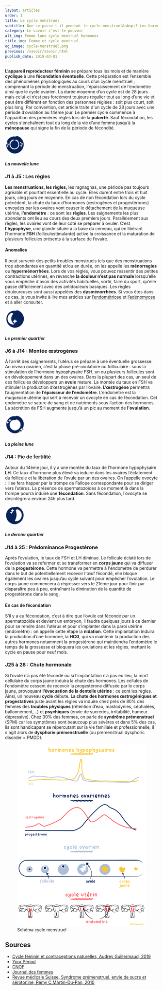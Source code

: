 ```yaml
---
layout: articles
order: 1
title: Le cycle menstruel
subtitle: Que se passe-t-il pendant le cycle menstruel&nbsp;? Les hormones, les changements physique, on t'explique tout.
category: Le savoir c'est le pouvoir
alt_img: Femme lune cycle mentruel hormones
title_img: Femme et cycle mentruel
og_image: cycle-menstruel.png
previous: /savoir/savoir.html
publish_date: 2019-03-01
---
```


**L’appareil reproducteur féminin** se prépare tous les mois et de manière **cyclique** à une **fécondation éventuelle**. Cette préparation est l’ensemble des phénomènes physiologiques au cours d’un cycle menstruel ; comprenant la période de menstruation, l'épaississement de l’endomètre ainsi que le cycle ovarien.
La durée moyenne d’un cycle est de 28 jours mais celui-ci n’est pas forcément toujours régulier tout au long d’une vie et peut être différent en fonction des personnes réglées : soit plus court, soit plus long. Par convention, cet article traite d'un cycle de 28 jours avec une période d’ovulation au 14ème jour.
Le premier cycle commence à l'apparition des premières règles lors de la **puberté**. Sauf fécondation, les cycles s'enchaînent tout du long de la vie d’une femme jusqu’à la **ménopause** qui signe la fin de la période de fécondité.

<div>
  <img src="/assets/images/svg/icones/nouvellelune.svg" title="Icone nouvelle lune" width="65" height="65">
</div>

##### La nouvelle lune
### J1 à J5 : Les règles
**Les menstruations, les règles,** les ragnagnas, une période pas toujours agréable et pourtant essentielle au cycle. Elles durent entre trois et huit jours, cinq jours en moyenne.
En cas de non fécondation lors du cycle précédent, la chute du taux d’hormones (œstrogènes et progestérones) envoyées par les ovaires vont causer le détachement de la muqueuse utérine, **l’endomètre** : ce sont les **règles**. Les saignements les plus abondants ont lieu au cours des deux premiers jours. Parallèlement aux règles, les ovaires vont de leur côté se préparer à ovuler. C’est **l’hypophyse**, une glande située à la base du cerveau, qui en libérant l’hormone **FSH** (folliculostimulante) active la croissance et la maturation de plusieurs follicules présents à la surface de l’ovaire.
#### Anomalies
Il peut survenir des petits troubles menstruels tels que des menstruations trop abondantes en quantité et/ou en durée, on les appelle les **ménorragies** ou **hyperménorrhées**.
Lors de vos règles, vous pouvez ressentir des petites contractions utérines, en revanche **la douleur n’est pas normale** lorsqu’elle vous empêche d'avoir des activités habituelles, sortir, faire du sport, qu’elle passe difficilement avec des antidouleurs basiques. Les règles douloureuses sont aussi appelées des **dysménorrhées**. Si vous êtes dans ce cas, je vous invite à lire mes articles sur [l’endométriose](/savoir/endometriose.html) et [l’adénomyose](/savoir/endometriose.html) et à aller consulter.

<div>
  <img src="/assets/images/svg/icones/precroissant.svg" title="Icone lune premier quartier" width="65" height="65">
</div>

##### Le premier quartier
### J6 à J14 : Montée œstrogènes
À l’arrêt des saignements, l’utérus se prépare à une éventuelle grossesse. Au niveau ovarien, c’est la phase pré-ovulatoire ou folliculaire : sous la stimulation de l’hormone hypophysaire FSH, un ou plusieurs follicules sont en développement dans un des ovaires. Dans la plupart des cas, un seul de ces follicules développera un **ovule** mature. La montée du taux en FSH va stimuler la production d’œstrogènes par l’ovaire. **L’œstrogène** permettra l’augmentation de **l’épaisseur de l’endomètre**. L’endomètre est la muqueuse utérine qui sert à recevoir un ovocyte en cas de fécondation. Cet endomètre se sature de sang et de nutriments sous l’action des hormones. La sécrétion de FSH augmente jusqu'à un pic au moment de **l'ovulation**.

<div>
  <img src="/assets/images/svg/icones/pleinelune.svg" title="Icone pleine lune" width="65" height="65">
</div>

##### La pleine lune
### J14 : Pic de fertilité
Autour du 14ème jour, il y a une montée du taux de l’hormone hypophysaire **LH**. Ce taux d’hormone plus élevé va induire dans les ovaires l’éclatement du follicule et la libération de l’ovule par un des ovaires. On l’appelle ovocyte : il se fera happer par la trompe de Fallope correspondante pour se diriger vers l’utérus. La présence de spermatozoïdes à ce moment là dans la trompe pourra induire une **fécondation**. Sans fécondation, l’ovocyte se désintégrera environ 24h plus tard.

<div>
  <img src="/assets/images/svg/icones/dercroissant.svg" title="Icone lune dernier quartier" width="65" height="65">
</div>

##### Le dernier quartier
### J14 à 25 : Prédominance Progestérone
Après l’ovulation, le taux de FSH et LH diminue. Le follicule éclaté lors de l’ovulation va se refermer et se transformer en **corps jaune** qui va diffuser de la **progestérone**. Cette hormone va permettre à l'endomètre de perdurer dans le but de potentiellement recevoir l'œuf fécondé, elle bloque également les ovaires jusqu’au cycle suivant pour empêcher l’ovulation. Le corps jaune commencera à régresser vers le 21ème jour pour finir par disparaître peu à peu, entraînant la diminution de la quantité de progestérone dans le sang.
#### En cas de fécondation
S’il y a eu fécondation, c’est à dire que l’ovule est fécondé par un spermatozoïde et devient un embryon, il faudra quelques jours à ce dernier pour se rendre dans l’utérus et pour s’implanter dans la paroi utérine (endomètre) : on appelle cette étape la **nidation**. Cette implantation induira la production d’une hormone, la **HCG**, qui va maintenir la production des autres hormones notamment la progestérone qui maintiendra l’endomètre le temps de la grossesse et bloquera les ovulations et les règles, mettant le cycle en pause pour neuf mois.
### J25 à 28 : Chute hormonale
Si l’ovule n’a pas été fécondé ou si l’implantation n’a pas eu lieu, la mort cellulaire du corps jaune induira la chute des hormones. Les cellules de l’endomètre cessent de recevoir la progestérone diffusée par le corps jaune, provoquant **l’évacuation de la dentelle utérine** : ce sont les règles. Ainsi, un nouveau **cycle** débute.
**La chute des hormones œstrogéniques et progestatives** juste avant les règles va induire chez près de 80% des femmes des **troubles physiques** (rétention d’eau, mastodynies, céphalées, ballonnement,...) et **psychiques** (envie de sucreries, irritabilité, humeur dépressive). Chez 30% des femmes, on parle de **syndrôme prémenstruel** (SPM) car les symptômes sont beaucoup plus sévères et dans 5% des cas, ils sont handicapant se répercutant sur la vie familiale et professionnelle, il s'agit alors de **dysphorie prémenstruelle** (ou premenstrual dysphoric disorder = PMDD).
<figure class="schema">
  <img src="/assets/images/schema/cycle.png" class="img-fluid" alt="schema cycle menstruel ovarien uterin taux hormonaux hypophyse endomètre ovule ovaire lh oœstrogenes progesterone fsh" title="Schéma du cycle menstruel et des différents changements hormonaux et physiques">
  <figcaption>Schéma cycle menstruel</figcaption>
</figure>

## Sources

* [Cycle féminin et contraceptions naturelles, Audrey Guillermaud, 2019](/savoir/bibliographie/cycle-feminin-contraceptions-naturelles.html)
* [Your Period](https://www.yourperiod.ca/fr/normal-periods/menstrual-cycle-basics/)
* [CNOF](http://www.cngof.fr/communiques-de-presse/103-le-cycle-menstruel)
* [Journal des femmes](https://sante.journaldesfemmes.fr/fiches-sexo-gyneco/2488664-regles-femme-duree-cycle-calcul-symptome/)
* [Revue médicale Suisse, Syndrome prémenstruel, envie de sucre et sérotonine, Rémy C.Martin-Du-Pan, 2010](https://www.revmed.ch/RMS/2010/RMS-258/Syndrome-premenstruel-envie-de-sucre-et-serotonine)
